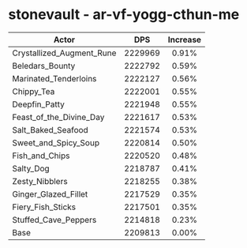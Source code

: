 # stonevault - ar-vf-yogg-cthun-me
| Actor | DPS | Increase |
|---|:---:|:---:|
|Crystallized_Augment_Rune|2229969|0.91%|
|Beledars_Bounty|2222792|0.59%|
|Marinated_Tenderloins|2222127|0.56%|
|Chippy_Tea|2222001|0.55%|
|Deepfin_Patty|2221948|0.55%|
|Feast_of_the_Divine_Day|2221617|0.53%|
|Salt_Baked_Seafood|2221574|0.53%|
|Sweet_and_Spicy_Soup|2220814|0.50%|
|Fish_and_Chips|2220520|0.48%|
|Salty_Dog|2218787|0.41%|
|Zesty_Nibblers|2218255|0.38%|
|Ginger_Glazed_Fillet|2217529|0.35%|
|Fiery_Fish_Sticks|2217501|0.35%|
|Stuffed_Cave_Peppers|2214818|0.23%|
|Base|2209813|0.00%|
